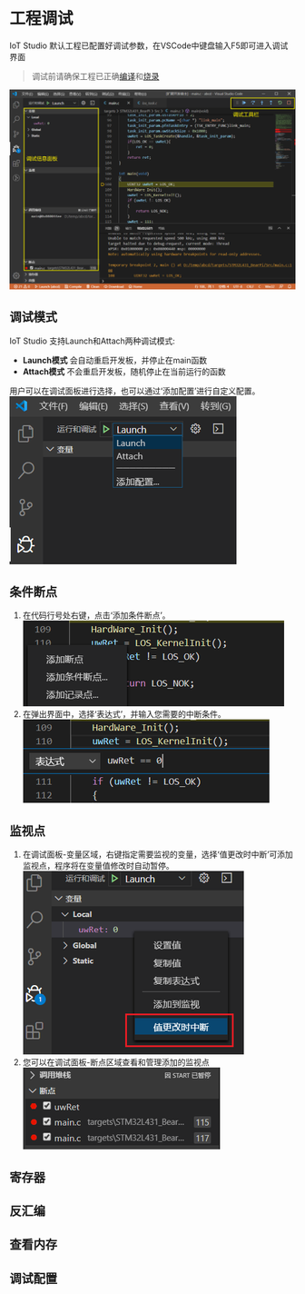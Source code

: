 
# 工程调试
IoT Studio 默认工程已配置好调试参数，在VSCode中键盘输入F5即可进入调试界面
> 调试前请确保工程已正确[编译](project.md#编译)和[烧录](project.md#烧录)

![](./images/debug.png)
## 调试模式
IoT Studio 支持Launch和Attach两种调试模式:
* **Launch模式** 会自动重启开发板，并停止在main函数
* **Attach模式** 不会重启开发板，随机停止在当前运行的函数

用户可以在调试面板进行选择，也可以通过‘添加配置’进行自定义配置。  
![](./images/launch.png)

## 条件断点
1. 在代码行号处右键，点击‘添加条件断点’。
![](./images/break_condition1.png)
2. 在弹出界面中，选择‘表达式’，并输入您需要的中断条件。
![](./images/break_condition2.png)

## 监视点
1. 在调试面板-变量区域，右键指定需要监视的变量，选择‘值更改时中断’可添加监视点，程序将在变量值修改时自动暂停。  
![](./images/watchpoint.png)
2. 您可以在调试面板-断点区域查看和管理添加的监视点  
![](./images/watchpoint2.png)

## 寄存器

## 反汇编

## 查看内存

## 调试配置